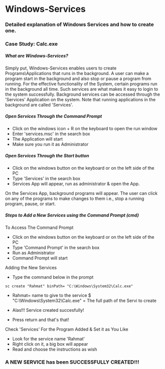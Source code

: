 # Windows-Services
### Detailed explanation of Windows Services and how to create one.
### Case Study: Calc.exe 



##### What are Windows-Services?
Simply put, Windows-Services enables users to create Programs\Applications that runs in the background. A user can make a program start in the background and also stop or pause a program from running. For the effective functionality of the System, certain programs run in the background all time. Such services are what makes it easy to login to the system successfully. Background services can be accessed through the 'Services' Application on the system. Note that running applications in the background are called 'Services'. 


##### Open Services Through the Command Prompt

- Click on the windows icon + R on the keyboard to open the run window
- Enter 'services.msc' in the search box
- The Application will start
- Make sure you run it as Administrator


##### Open Services Through the Start button
- Click on the windows button on the keyboard or on the left side of the PC
- Type 'Services' in the search box
- Services App will appear, run as administrator & open the App.

On the Services App, background programs will appear. The user can click on any of the programs to make changes to them i.e., stop a running program, pause, or start.

##### Steps to Add a New Services using the Command Prompt (cmd)

To Access The Command Prompt 
  - Click on the windows button on the keyboard or on the left side of the PC
  - Type 'Command Prompt' in the search box
  - Run as Administrator
  - Command Prompt will start
  
Adding the New Services

  - Type the command below in the prompt

  ```
  sc create "Rahmat" binPath= "C:\Windows\System32\Calc.exe"
  ```
  
  - Rahmat= name to give to the service $ "C:\Windows\System32\Calc.exe" = The full path of the Servi to create
  
  - Alas!!! Service created succesfully!
  
  - Press return and that's that!
  
Check 'Services' For the Program Added & Set it as You Like

  - Look for the service name 'Rahmat'
  - Right click on it, a big box will appear
  - Read and choose the instructions as wish
  
  ### A NEW SERVICE has been SUCCESSFULLY CREATED!!!
  
